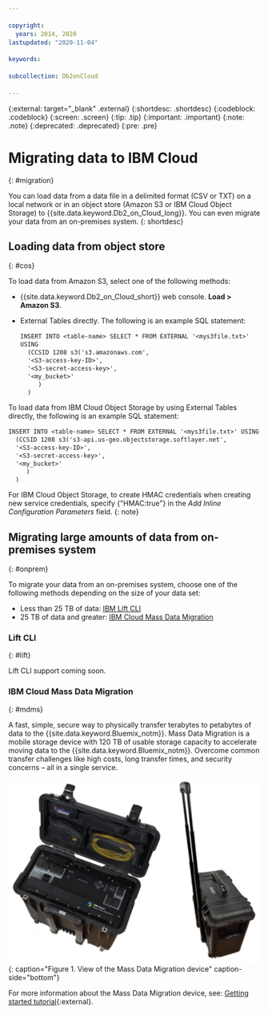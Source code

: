 ```yaml
---

copyright:
  years: 2014, 2020
lastupdated: "2020-11-04"

keywords: 

subcollection: Db2onCloud

---
```


<!-- Attribute definitions --> 
{:external: target="_blank" .external}
{:shortdesc: .shortdesc}
{:codeblock: .codeblock}
{:screen: .screen}
{:tip: .tip}
{:important: .important}
{:note: .note}
{:deprecated: .deprecated}
{:pre: .pre}

# Migrating data to IBM Cloud
{: #migration}

You can load data from a data file in a delimited format (CSV or TXT) on a local network or in an object store (Amazon S3 or IBM Cloud Object Storage) to {{site.data.keyword.Db2_on_Cloud_long}}. You can even migrate your data from an on-premises system.
{: shortdesc}

## Loading data from object store
{: #cos}

To load data from Amazon S3, select one of the following methods:
  * {{site.data.keyword.Db2_on_Cloud_short}} web console. **Load > Amazon S3**. 
  * External Tables directly. The following is an example SQL statement:

    ```
    INSERT INTO <table-name> SELECT * FROM EXTERNAL '<mys3file.txt>' USING
      (CCSID 1208 s3('s3.amazonaws.com', 
      '<S3-access-key-ID>',
      '<S3-secret-access-key>', 
      '<my_bucket>'
         )
      )      
    ```

To load data from IBM Cloud Object Storage by using External Tables directly, the following is an example SQL statement:

```
INSERT INTO <table-name> SELECT * FROM EXTERNAL '<mys3file.txt>' USING
  (CCSID 1208 s3('s3-api.us-geo.objectstorage.softlayer.net', 
  '<S3-access-key-ID>',
  '<S3-secret-access-key>', 
  '<my_bucket>'
     )
  )      
```

For IBM Cloud Object Storage, to create HMAC credentials when creating new service credentials, specify {"HMAC:true"} in the *Add Inline Configuration Parameters* field.
{: note}

## Migrating large amounts of data from on-premises system
{: #onprem}

<!--
To migrate 25 TB of data and greater: see [IBM Cloud Mass Data Migration](#mdms)
-->

To migrate your data from an on-premises system, choose one of the following methods depending on the size of your data set:
* Less than 25 TB of data: [IBM Lift CLI](#lift)
* 25 TB of data and greater: [IBM Cloud Mass Data Migration](#mdms)

### Lift CLI
{: #lift}

Lift CLI support coming soon.

<!--
The Lift CLI is an application that you can use without charge to migrate your data to the {{site.data.keyword.Bluemix_notm}} from the various data sources listed in Table 1. 

| Target database on IBM Cloud | Data source |
|------------------------------|-------------|
| {{site.data.keyword.Db2_on_Cloud_long_notm}}   | IBM Db2 |
|                              | Oracle Database |
|                              | Microsoft SQL Server |
|                              | CSV file format |
{: caption="Table 1. Migration data sources" caption-side="top"}

To download and install Lift CLI, see: [Download Lift CLI](https://www.lift-cli.cloud.ibm.com/#download){:external}.

For step-by-step instructions about migrating your data to the {{site.data.keyword.Bluemix_notm}} by using Lift CLI, see: [Migrate data to {{site.data.keyword.Db2_on_Cloud_long_notm}}](https://www.lift-cli.cloud.ibm.com/#docs){:external}.
-->

### IBM Cloud Mass Data Migration
{: #mdms}

A fast, simple, secure way to physically transfer terabytes to petabytes of data to the {{site.data.keyword.Bluemix_notm}}. Mass Data Migration is a mobile storage device with 120 TB of usable storage capacity to accelerate moving data to the {{site.data.keyword.Bluemix_notm}}. Overcome common transfer challenges like high costs, long transfer times, and security concerns – all in a single service.

![View of the Mass Data Migration device](images/mdms.svg "View of the Mass Data Migration device"){: caption="Figure 1. View of the Mass Data Migration device" caption-side="bottom"}

For more information about the Mass Data Migration device, see: [Getting started tutorial](/docs/mass-data-migration?topic=mass-data-migration-getting-started-tutorial){:external}.

